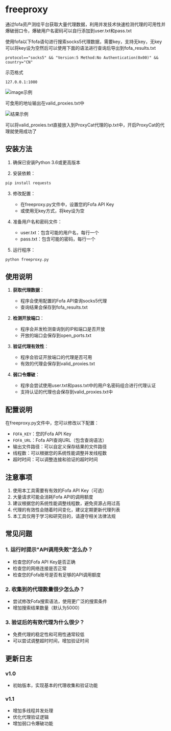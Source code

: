 # freeproxy

通过fofa资产测绘平台获取大量代理数据，利用并发技术快速检测代理的可用性并爆破弱口令，爆破用户名密码可以自行添加到user.txt和pass.txt


使用fofa以下fofa语句进行搜索socks5代理数据，需要key，支持无key，无key可以将key设为空然后可以使用下面的语法进行查询后导出到fofa_results.txt

```
protocol=="socks5" && "Version:5 Method:No Authentication(0x00)" && country="CN"
```


示范格式

```
127.0.0.1:1080
```

![image示例](https://github.com/user-attachments/assets/d5d0810b-aff7-429f-a140-b9a6665cd0f8)



可食用的地址输出在valid_proxies.txt中

![结果示例](https://github.com/user-attachments/assets/f2bcfa6a-5222-4287-ab0a-dc178e362096)


可以将valid_proxies.txt直接放入到ProxyCat代理的ip.txt中，开启ProxyCat的代理就使用成功了

## 安装方法

1. 确保已安装Python 3.6或更高版本

2. 安装依赖：
```bash
pip install requests
```

3. 修改配置：
   - 在freeproxy.py文件中，设置您的Fofa API Key
   - 或使用无key方式，将key设为空

4. 准备用户名和密码文件：
   - user.txt：包含可能的用户名，每行一个
   - pass.txt：包含可能的密码，每行一个

5. 运行程序：
```bash
python freeproxy.py
```

## 使用说明

1. **获取代理数据**：
   - 程序会使用配置的Fofa API查询socks5代理
   - 查询结果会保存到fofa_results.txt

2. **检测开放端口**：
   - 程序会并发检测查询到的IP和端口是否开放
   - 开放的端口会保存到open_ports.txt

3. **验证代理有效性**：
   - 程序会验证开放端口的代理是否可用
   - 有效的代理会保存到valid_proxies.txt

4. **弱口令爆破**：
   - 程序会尝试使用user.txt和pass.txt中的用户名密码组合进行代理认证
   - 支持认证的代理也会保存到valid_proxies.txt中

## 配置说明

在freeproxy.py文件中，您可以修改以下配置：

- `FOFA_KEY`：您的Fofa API Key
- `FOFA_URL`：Fofa API查询URL（包含查询语法）
- 输出文件路径：可以自定义保存结果的文件路径
- 线程数：可以根据您的系统性能调整并发线程数
- 超时时间：可以调整连接和验证的超时时间

## 注意事项

1. 使用本工具需要有有效的Fofa API Key（可选）
2. 大量请求可能会消耗Fofa API的调用额度
3. 建议根据您的系统性能调整线程数，避免资源占用过高
4. 代理的有效性会随着时间变化，建议定期更新代理列表
5. 本工具仅用于学习和研究目的，请遵守相关法律法规

## 常见问题

### 1. 运行时提示"API调用失败"怎么办？
- 检查您的Fofa API Key是否正确
- 检查您的网络连接是否正常
- 检查您的Fofa账号是否有足够的API调用额度

### 2. 收集到的代理数量很少怎么办？
- 尝试修改Fofa搜索语法，使用更广泛的搜索条件
- 增加搜索结果数量（默认为5000）

### 3. 验证后的有效代理为什么很少？
- 免费代理的稳定性和可用性通常较低
- 可以尝试调整超时时间，增加验证时间

## 更新日志

### v1.0
- 初始版本，实现基本的代理收集和验证功能

### v1.1
- 增加多线程并发处理
- 优化代理验证逻辑
- 增加弱口令爆破功能
